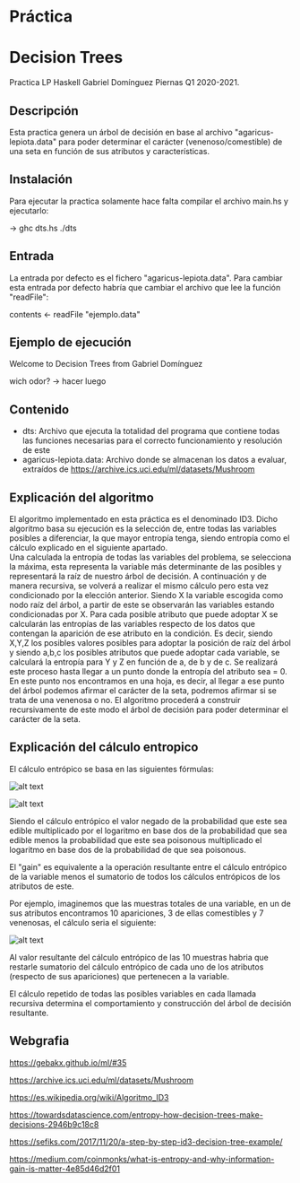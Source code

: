 # Práctica

# Decision Trees

Practica LP Haskell Gabriel Domínguez Piernas Q1 2020-2021.

## Descripción

Esta practica genera un árbol de decisión en base al archivo "agaricus-lepiota.data" para poder determinar el carácter (venenoso/comestible) de una seta en función de sus atributos y características.

## Instalación

Para ejecutar la practica solamente hace falta compilar el archivo main.hs y ejecutarlo:

-> ghc dts.hs
./dts

## Entrada
La entrada por defecto es el fichero "agaricus-lepiota.data". Para cambiar esta entrada por defecto habría que cambiar el archivo que lee la función "readFile":

contents <- readFile "ejemplo.data" 



## Ejemplo de ejecución

Welcome to Decision Trees from Gabriel Domínguez

wich odor?
-> hacer luego


## Contenido
- dts: Archivo que ejecuta la totalidad del programa que contiene todas las funciones necesarias para el correcto funcionamiento y resolución de este
- agaricus-lepiota.data: Archivo donde se almacenan los datos a evaluar, extraídos de https://archive.ics.uci.edu/ml/datasets/Mushroom









## Explicación del algoritmo

El algoritmo implementado en esta práctica es el denominado ID3. Dicho algoritmo basa su ejecución es la selección de, entre todas las variables posibles a diferenciar, la que mayor entropía tenga, siendo entropía como el cálculo explicado en el siguiente apartado.  
Una calculada la entropía de todas las variables del problema, se selecciona la máxima, esta representa la variable más determinante de las posibles y representará la raíz de nuestro árbol de decisión.
A continuación y de manera recursiva, se volverá a realizar el mismo cálculo pero esta vez condicionado por la elección anterior. Siendo X la variable escogida como nodo raíz del árbol, a partir de este se observarán las variables estando condicionadas por X. Para cada posible atributo que puede adoptar X se calcularán las entropías de las variables respecto de los datos que contengan la aparición de ese atributo en la condición. 
Es decir, siendo X,Y,Z los posibles valores posibles para adoptar la posición de raíz del árbol y siendo a,b,c los posibles atributos que puede adoptar cada variable, se calculará la entropía para Y y Z en función de a, de b y de c. 
Se realizará este proceso hasta llegar a un punto donde la entropía del atributo sea = 0. En este punto nos encontramos en una hoja, es decir, al llegar a ese punto del árbol podemos afirmar el carácter de la seta, podremos afirmar si se trata de una venenosa o no. 
El algoritmo procederá a construir recursivamente de este modo el árbol de decisión para poder determinar el carácter de la seta. 



## Explicación del cálculo entropico

El cálculo entrópico se basa en las siguientes fórmulas:

![alt text](https://miro.medium.com/max/700/0*08CaHVjPCgs_fZyp)


![alt text](https://miro.medium.com/max/700/1*S6zcbdAzUvIOKBaWBKp9MA.png)





Siendo el cálculo entrópico el valor negado de la probabilidad que este sea edible multiplicado por el logaritmo en base dos de la probabilidad que sea edible menos la probabilidad que este sea poisonous multiplicado el logaritmo en base dos de la probabilidad de que sea poisonous.

El "gain" es equivalente a la operación resultante entre el cálculo entrópico de la variable menos el sumatorio de todos los cálculos entrópicos de los atributos de este.

Por ejemplo, imaginemos que las muestras totales de una variable, en un de sus atributos encontramos 10 apariciones, 3 de ellas comestibles y 7 venenosas, el cálculo seria el siguiente:

![alt text](https://miro.medium.com/max/700/0*R2ifm13OVNp9ZvVX)

Al valor resultante del cálculo entrópico de las 10 muestras habria que restarle sumatorio del cálculo entrópico de cada uno de los atributos (respecto de sus apariciones) que pertenecen a la variable.

El cálculo repetido de todas las posibles variables en cada llamada recursiva determina el comportamiento y construcción del árbol de decisión resultante.



## Webgrafia

https://gebakx.github.io/ml/#35

https://archive.ics.uci.edu/ml/datasets/Mushroom

https://es.wikipedia.org/wiki/Algoritmo_ID3

https://towardsdatascience.com/entropy-how-decision-trees-make-decisions-2946b9c18c8

https://sefiks.com/2017/11/20/a-step-by-step-id3-decision-tree-example/

https://medium.com/coinmonks/what-is-entropy-and-why-information-gain-is-matter-4e85d46d2f01






